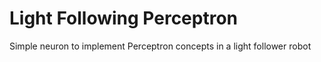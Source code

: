 # Light Following Perceptron
Simple neuron to implement Perceptron concepts in a light follower robot
